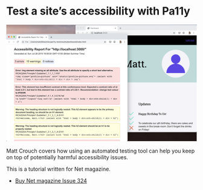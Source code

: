 # Test a site’s accessibility with Pa11y

![Example screenshot][example screenshot]

Matt Crouch covers how using an automated testing tool can help you keep on top of potentially harmful accessibility issues.

This is a tutorial written for Net magazine.

- [Buy Net magazine Issue 324][net magazine]

[net magazine]: https://www.myfavouritemagazines.co.uk/design/net-magazine-back-issues/net-november-2019-issue-324/
[example screenshot]: screenshot.png
